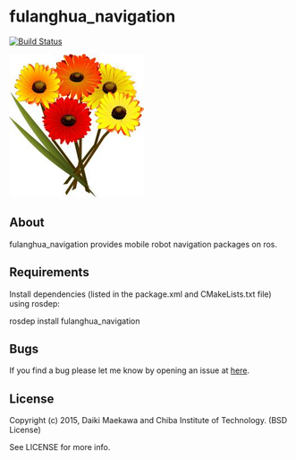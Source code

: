 # fulanghua_navigation

[![Build Status](https://travis-ci.org/DaikiMaekawa/fulanghua_navigation.svg?branch=indigo-devel)](https://travis-ci.org/DaikiMaekawa/fulanghua_navigation)

![](docs/fulanghua_icon.jpg)

## About

fulanghua_navigation provides mobile robot navigation packages on ros.

## Requirements

Install dependencies (listed in the package.xml and CMakeLists.txt file) using rosdep:

rosdep install fulanghua_navigation

## Bugs

If you find a bug please let me know by opening an issue at [here](https://github.com/DaikiMaekawa/fulanghua_navigation/issues).

## License

Copyright (c) 2015, Daiki Maekawa and Chiba Institute of Technology. (BSD License)

See LICENSE for more info.
